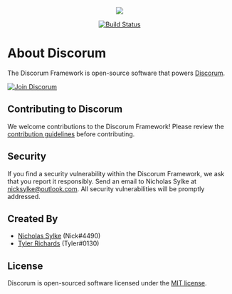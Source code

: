 <p align="center">
	<a href="https://discorum.com" target="_blank"><img src="http://nsylke.me/img/discorum.png"></a>
</p>

<p align="center">
	<a href="https://travis-ci.org/discorum/framework"><img src="https://travis-ci.org/discorum/framework.svg" alt="Build Status"></a>
</p>

# About Discorum

The Discorum Framework is open-source software that powers [Discorum](https://github.com/Discorum/Discorum).

[![Join Discorum](https://discordapp.com/api/guilds/450508841738829826/embed.png?style=banner2)](https://discord.gg/GJtaVjQ)


## Contributing to Discorum

We welcome contributions to the Discorum Framework! Please review the [contribution guidelines](https://github.com/Discorum/Framework/blob/master/CONTRIBUTING.md) before contributing.


## Security

If you find a security vulnerability within the Discorum Framework, we ask that you report it responsibly. Send an email to Nicholas Sylke at [nicksylke@outlook.com](mailto:nicksylke@outlook.com). All security vulnerabilities will be promptly addressed.


## Created By

- [Nicholas Sylke](https://github.com/nsylke) (Nick#4490)
- [Tyler Richards](https://github.com/tyler0130) (Tyler#0130)


## License

Discorum is open-sourced software licensed under the [MIT license](https://github.com/Discorum/Framework/blob/master/LICENSE).

